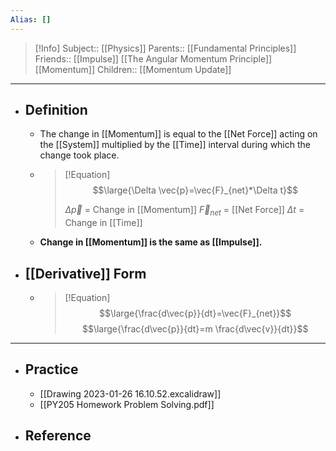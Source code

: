 ```yaml
---
Alias: []
---
```

> [!Info]
> Subject:: [[Physics]]
> Parents:: [[Fundamental Principles]]
> Friends:: [[Impulse]] [[The Angular Momentum Principle]] [[Momentum]]
> Children:: [[Momentum Update]]
---
- ## Definition
	- The change in [[Momentum]] is equal to the [[Net Force]] acting on the [[System]] multiplied by the [[Time]] interval during which the change took place.
	- > [!Equation]
	  > $$\large{\Delta \vec{p}=\vec{F}_{net}*\Delta t}$$
	  > 
	  > $\Delta \vec{p}$ = Change in [[Momentum]]
	  > $\vec{F}_{net}$ = [[Net Force]]
	  > $\Delta t$ = Change in [[Time]]
	- **Change in [[Momentum]] is the same as [[Impulse]].**
- ## [[Derivative]] Form
	- > [!Equation]
	  >  $$\large{\frac{d\vec{p}}{dt}=\vec{F}_{net}}$$
	  > $$\large{\frac{d\vec{p}}{dt}=m \frac{d\vec{v}}{dt}}$$
---
- ## Practice
	- [[Drawing 2023-01-26 16.10.52.excalidraw]]
	- [[PY205 Homework Problem Solving.pdf]]
- ## Reference